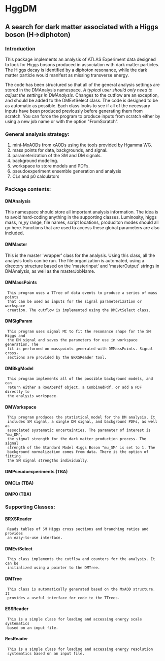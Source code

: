 # HggDM 

## A search for dark matter associated with a Higgs boson (H->diphoton)

### Introduction
This package implements an analysis of ATLAS Experiment data designed to look
for Higgs bosons produced in association with dark matter particles. The Higgs
decay is identified by a diphoton resonance, while the dark matter particle
would manifest as missing transverse energy.

The code has been structured so that all of the general analysis settings are 
stored in the DMAnalysis namespace. *A typical user should only need to adjust
the settings in DMAnalysis.* Changes to the cutflow are an exception, and should
be added to the DMEvtSelect class. The code is designed to be as automatic as
possible. Each class looks to see if all of the necessary inputs have been 
produced previously before generating them from scratch. You can force the 
program to produce inputs from scratch either by using a new job name or with 
the option "FromScratch".

### General analysis strategy:
1)  mini-MxAODs from xAODs using the tools provided by Hgamma WG.
2)  mass points for data, backgrounds, and signal.
3)  parameterization of the SM and DM signals.
4)  background modeling.
5)  workspace to store models and PDFs.
6)  pseudoexperiment ensemble generation and analysis 
7)  CLs and p0 calculators

### Package contents:

#### DMAnalysis
  This namespace should store all important analysis information. The idea is to
  avoid hard-coding anything in the supporting classes. Luminosity, higgs mass,
  m_yy range, file names, script locations, produciton modes should all go here.
  Functions that are used to access these global parameters are also included.

#### DMMaster
  This is the master 'wrapper' class for the analysis. Using this class, all the
  analysis tools can be run. The file organization is automated, using a 
  directory structure based on the 'masterInput' and 'masterOutput' strings in 
  DMAnalysis, as well as the masterJobName.

#### DMMassPoints
     This program uses a TTree of data events to produce a series of mass points
     that can be used as inputs for the signal parameterization or workspace 
     creation. The cutflow is implemented using the DMEvtSelect class.
  
#### DMSigParam
     This program uses signal MC to fit the resonance shape for the SM Higgs and
     the DM signal and saves the parameters for use in workspace generation. The
     fit is performed on masspoints generated with DMMassPoints. Signal cross-
     sections are provided by the BRXSReader tool.

#### DMBkgModel
     This program implements all of the possible background models, and can
     return either a RooAbsPdf object, a CombinedPdf, or add a PDF directly to 
     the analysis workspace.

#### DMWorkspace
     This program produces the statistical model for the DM analysis. It 
     includes SM signal, a single DM signal, and background PDFs, as well as 
     associated systematic uncertainties. The parameter of interest is "mu_DM",
     the signal strength for the dark matter production process. The signal 
     strength of the Standard Model Higgs Boson "mu_SM" is set to 1. The 
     background normalization comes from data. There is the option of fitting 
     the SM signal strengths individually. 

#### DMPseudoexperiments (TBA)

#### DMCLs (TBA)

#### DMP0 (TBA)

### Supporting Classes:

#### BRXSReader
     Reads tables of SM Higgs cross sections and branching ratios and provides 
     an easy-to-use interface.

#### DMEvtSelect
     This class implements the cutflow and counters for the analysis. It can be 
     initialized using a pointer to the DMTree. 

#### DMTree
     This class is automatically generated based on the MxAOD structure. It 
     provides a useful interface for code to the TTrees. 

#### ESSReader
     This is a simple class for loading and accessing energy scale systematics
     based on an input file. 

#### ResReader
     This is a simple class for loading and accessing energy resolution 
     systematics based on an input file. 

